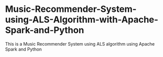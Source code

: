 # Music-Recommender-System-using-ALS-Algorithm-with-Apache-Spark-and-Python
This is a Music Recommender System using ALS algorithm using Apache Spark and Python
